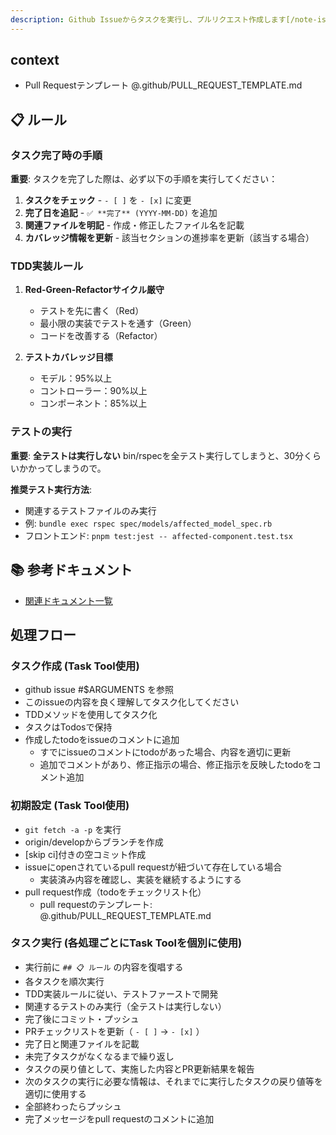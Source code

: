 ```yaml
---
description: Github Issueからタスクを実行し、プルリクエスト作成します[/note-issue-task-run xxx]
---
```


## context

- Pull Requestテンプレート
  @.github/PULL_REQUEST_TEMPLATE.md

## 📋 ルール

### タスク完了時の手順

**重要**: タスクを完了した際は、必ず以下の手順を実行してください：

1. **タスクをチェック** - `- [ ]` を `- [x]` に変更
2. **完了日を追記** - `✅ **完了** (YYYY-MM-DD)` を追加
3. **関連ファイルを明記** - 作成・修正したファイル名を記載
4. **カバレッジ情報を更新** - 該当セクションの進捗率を更新（該当する場合）

### TDD実装ルール

1. **Red-Green-Refactorサイクル厳守**
   - テストを先に書く（Red）
   - 最小限の実装でテストを通す（Green）
   - コードを改善する（Refactor）

2. **テストカバレッジ目標**
   - モデル：95%以上
   - コントローラー：90%以上
   - コンポーネント：85%以上

### テストの実行

**重要**: **全テストは実行しない**
          bin/rspecを全テスト実行してしまうと、30分くらいかかってしまうので。

**推奨テスト実行方法**:
- 関連するテストファイルのみ実行
- 例: `bundle exec rspec spec/models/affected_model_spec.rb`
- フロントエンド: `pnpm test:jest -- affected-component.test.tsx`

## 📚 参考ドキュメント

- [関連ドキュメント一覧](@docs/ai)

## 処理フロー

### タスク作成 (Task Tool使用)
- github issue #$ARGUMENTS を参照
- このissueの内容を良く理解してタスク化してください
- TDDメソッドを使用してタスク化
- タスクはTodosで保持
- 作成したtodoをissueのコメントに追加
  - すでにissueのコメントにtodoがあった場合、内容を適切に更新
  - 追加でコメントがあり、修正指示の場合、修正指示を反映したtodoをコメント追加

### 初期設定 (Task Tool使用)
- `git fetch -a -p` を実行
- origin/developからブランチを作成
- [skip ci]付きの空コミット作成
- issueにopenされているpull requestが紐づいて存在している場合
  - 実装済み内容を確認し、実装を継続するようにする
- pull request作成（todoをチェックリスト化）
  - pull requestのテンプレート: @.github/PULL_REQUEST_TEMPLATE.md

### タスク実行 (各処理ごとにTask Toolを個別に使用)
- 実行前に `## 📋 ルール` の内容を復唱する
- 各タスクを順次実行
- TDD実装ルールに従い、テストファーストで開発
- 関連するテストのみ実行（全テストは実行しない）
- 完了後にコミット・プッシュ
- PRチェックリストを更新（ `- [ ]` → `- [x]` ）
- 完了日と関連ファイルを記載
- 未完了タスクがなくなるまで繰り返し
- タスクの戻り値として、実施した内容とPR更新結果を報告
- 次のタスクの実行に必要な情報は、それまでに実行したタスクの戻り値等を適切に使用する
- 全部終わったらプッシュ
- 完了メッセージをpull requestのコメントに追加
